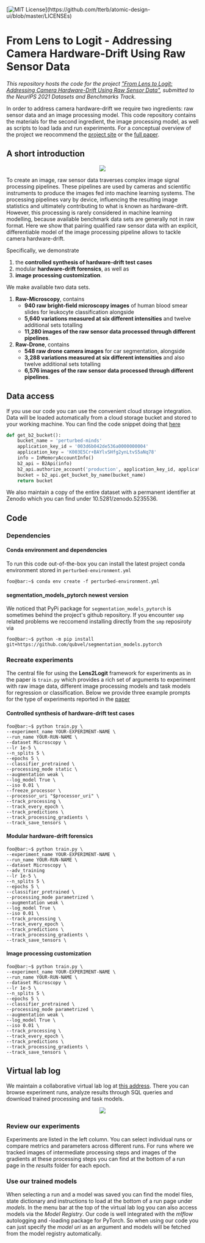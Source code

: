 [![MIT License](https://img.shields.io/apm/l/atomic-design-ui.svg?)](https://github.com/tterb/atomic-design-ui/blob/master/LICENSEs)
# From Lens to Logit - Addressing Camera Hardware-Drift Using Raw Sensor Data

*This repository hosts the code for the project ["From Lens to Logit: Addressing Camera Hardware-Drift Using Raw Sensor Data"](https://openreview.net/forum?id=DRAywM1BhU), submitted to the NeurIPS 2021 Datasets and Benchmarks Track.*

In order to address camera hardware-drift we require two ingredients: raw sensor data and an image processing model. This code repository contains the materials for the second ingredient, the image processing model, as well as scripts to load lada and run experiments. For a conceptual overview of the project we reocommend the [project site](https://aiaudit.org/lens2logit/) or the [full paper](https://openreview.net/forum?id=DRAywM1BhU).

## A short introduction
<p align="center">
<img src="https://github.com/aiaudit-org/lens2logit/blob/master/readme/Slice%208.png">
</p>

To create an image, raw sensor data traverses complex image signal processing pipelines. These pipelines are used by cameras and scientific instruments to produce the images fed into machine learning systems. The processing pipelines vary by device, influencing the resulting image statistics and ultimately contributing to what is known as hardware-drift. However, this processing is rarely considered in machine learning modelling, because available benchmark data sets are generally not in raw format. Here we show that pairing qualified raw sensor data with an explicit, differentiable model of the image processing pipeline allows to tackle camera hardware-drift. 

Specifically, we demonstrate 
1. the **controlled synthesis of hardware-drift test cases**
2. modular **hardware-drift forensics**, as well as 
3. **image processing customization**. 

We make available two data sets. 
1. **Raw-Microscopy**, contains 
   * **940 raw bright-field microscopy images** of human blood smear slides for leukocyte classification alongside 
   * **5,640 variations measured at six different intensities** and twelve additional sets totalling 
   * **11,280 images of the raw sensor data processed through different pipelines**.
3. **Raw-Drone**, contains 
   * **548 raw drone camera images** for car segmentation, alongside 
   * **3,288 variations measured at six different intensities** and also twelve additional sets totalling 
   * **6,576 images of the raw sensor data processed through different pipelines**.
## Data access
If you use our code you can use the convenient cloud storage integration. Data will be loaded automatically from a cloud storage bucket and stored to your working machine. You can find the code snippet doing that [here](https://github.com/aiaudit-org/lens2logit/blob/f8a165a0c094456f68086167f0bef14c3b311a4e/utils/base.py#L130)

```python
def get_b2_bucket():
    bucket_name = 'perturbed-minds'
    application_key_id = '003d6b042de536a0000000004'
    application_key = 'K003E5Cr+BAYlvSHfg2ynLtvS5aNq78'
    info = InMemoryAccountInfo()
    b2_api = B2Api(info)
    b2_api.authorize_account('production', application_key_id, application_key)
    bucket = b2_api.get_bucket_by_name(bucket_name)
    return bucket
```
We also maintain a copy of the entire dataset with a permanent identifier at Zenodo which you can find under 10.5281/zenodo.5235536.
## Code
### Dependencies
#### Conda environment and dependencies
To run this code out-of-the-box you can install the latest project conda environment stored in `perturbed-environment.yml`
```console
foo@bar:~$ conda env create -f perturbed-environment.yml
```
#### segmentation_models_pytorch newest version
We noticed that PyPi package for `segmentation_models_pytorch` is sometimes behind the project's github repository. If you encounter `smp` related problems we reccomend installing directly from the `smp`  reposiroty via
```console
foo@bar:~$ python -m pip install git+https://github.com/qubvel/segmentation_models.pytorch
```
### Recreate experiments
The central file for using the **Lens2Logit** framework for experiments as in the paper is `train.py` which provides a rich set of arguments to experiment with raw image data, different image processing models and task models for regression or classification. Below we provide three example prompts for the type of experiments reported in the [paper](https://openreview.net/forum?id=DRAywM1BhU)
#### Controlled synthesis of hardware-drift test cases
```console
foo@bar:~$ python train.py \
--experiment_name YOUR-EXPERIMENT-NAME \
--run_name YOUR-RUN-NAME \
--dataset Microscopy \
--lr 1e-5 \
--n_splits 5 \
--epochs 5 \
--classifier_pretrained \
--processing_mode static \
--augmentation weak \
--log_model True \
--iso 0.01 \
--freeze_processor \
--processor_uri "$processor_uri" \
--track_processing \
--track_every_epoch \
--track_predictions \
--track_processing_gradients \
--track_save_tensors \
```
#### Modular hardware-drift forensics
```console
foo@bar:~$ python train.py \
--experiment_name YOUR-EXPERIMENT-NAME \
--run_name YOUR-RUN-NAME \
--dataset Microscopy \
--adv_training
--lr 1e-5 \
--n_splits 5 \
--epochs 5 \
--classifier_pretrained \
--processing_mode parametrized \
--augmentation weak \
--log_model True \
--iso 0.01 \
--track_processing \
--track_every_epoch \
--track_predictions \
--track_processing_gradients \
--track_save_tensors \
```
#### Image processing customization
```console
foo@bar:~$ python train.py \
--experiment_name YOUR-EXPERIMENT-NAME \
--run_name YOUR-RUN-NAME \
--dataset Microscopy \
--lr 1e-5 \
--n_splits 5 \
--epochs 5 \
--classifier_pretrained \
--processing_mode parametrized \
--augmentation weak \
--log_model True \
--iso 0.01 \
--track_processing \
--track_every_epoch \
--track_predictions \
--track_processing_gradients \
--track_save_tensors \
```
## Virtual lab log
We maintain a collaborative virtual lab log at [this address](http://deplo-mlflo-1ssxo94f973sj-890390d809901dbf.elb.eu-central-1.amazonaws.com/#/). There you can browse experiment runs, analyze results through SQL queries and download trained processing and task models.
<p align="center">
<img src="https://github.com/aiaudit-org/lens2logit/blob/master/readme/mlflow%20(1).png">
</p>

### Review our experiments
Experiments are listed in the left column. You can select individual runs or compare metrics and parameters across different runs. For runs where we tracked images of intermediate processing steps and images of the gradients at these processing steps you can find at the bottom of a run page in the *results* folder for each epoch.
### Use our trained models
When selecting a run and a model was saved you can find the model files, state dictionary and instructions to load at the bottom of a run page under *models*. In the menu bar at the top of the virtual lab log you can also access models via the *Model Registry*. Our code is well integrated with the *mlflow* autologging and -loading package for PyTorch. So when using our code you can just specify the *model uri* as an argument and models will be fetched from the model registry automatically.
